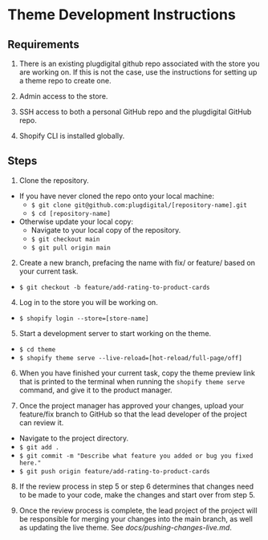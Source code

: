 
# Theme Development Instructions


## Requirements

1. There is an existing plugdigital github repo associated with the store you are working on. If this is not the case, use the instructions for setting up a theme repo to create one.

2. Admin access to the store.

3. SSH access to both a personal GitHub repo and the plugdigital GitHub repo.

4. Shopify CLI is installed globally.



## Steps

1. Clone the repository.
  - If you have never cloned the repo onto your local machine:
    - `$ git clone git@github.com:plugdigital/[repository-name].git`
    - `$ cd [repository-name]`
  - Otherwise update your local copy:
    - Navigate to your local copy of the repository.
    - `$ git checkout main`
    - `$ git pull origin main`


2. Create a new branch, prefacing the name with fix/ or feature/ based on your current task.
  - `$ git checkout -b feature/add-rating-to-product-cards`


4. Log in to the store you will be working on.
  - `$ shopify login --store=[store-name]`


5. Start a development server to start working on the theme.
  - `$ cd theme`
  - `$ shopify theme serve --live-reload=[hot-reload/full-page/off]`


6. When you have finished your current task, copy the theme preview link that is printed to the terminal when running the `shopify theme serve` command, and give it to the product manager.


7. Once the project manager has approved your changes, upload your feature/fix branch to GitHub so that the lead developer of the project can review it.
  - Navigate to the project directory.
  - `$ git add .`
  - `$ git commit -m "Describe what feature you added or bug you fixed here."`
  - `$ git push origin feature/add-rating-to-product-cards`


8. If the review process in step 5 or step 6 determines that changes need to be made to your code, make the changes and start over from step 5.


9. Once the review process is complete, the lead project of the project will be responsible for merging your changes into the main branch, as well as updating the live theme. See *docs/pushing-changes-live.md*.
